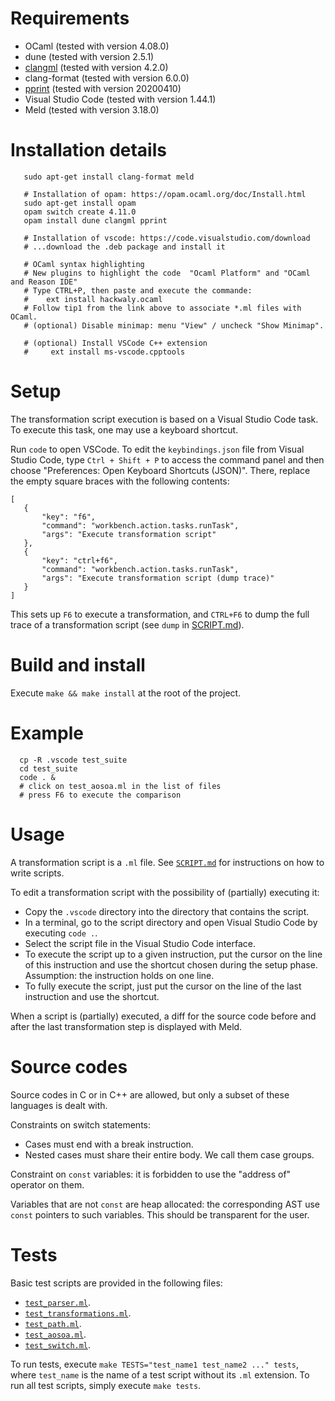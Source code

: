 # Requirements

- OCaml (tested with version 4.08.0)
- dune (tested with version 2.5.1)
- [clangml](https://gitlab.inria.fr/tmartine/clangml) (tested with version
  4.2.0)
- clang-format (tested with version 6.0.0)
- [pprint](https://github.com/fpottier/pprint) (tested with version 20200410)
- Visual Studio Code (tested with version 1.44.1)
- Meld (tested with version 3.18.0)

# Installation details

```
   sudo apt-get install clang-format meld

   # Installation of opam: https://opam.ocaml.org/doc/Install.html
   sudo apt-get install opam
   opam switch create 4.11.0
   opam install dune clangml pprint

   # Installation of vscode: https://code.visualstudio.com/download
   # ...download the .deb package and install it

   # OCaml syntax highlighting 
   # New plugins to highlight the code  "Ocaml Platform" and "OCaml and Reason IDE"
   # Type CTRL+P, then paste and execute the commande:
   #    ext install hackwaly.ocaml
   # Follow tip1 from the link above to associate *.ml files with OCaml.
   # (optional) Disable minimap: menu "View" / uncheck "Show Minimap".

   # (optional) Install VSCode C++ extension
   #     ext install ms-vscode.cpptools
```

# Setup

The transformation script execution is based on a Visual Studio Code task. To
execute this task, one may use a keyboard shortcut.

Run `code` to open VSCode. To edit the `keybindings.json` file from Visual Studio
Code, type `Ctrl + Shift + P` to access the command panel and then choose
"Preferences: Open Keyboard Shortcuts (JSON)". There, replace the empty square 
braces with the following contents:

```
[
   {
       "key": "f6",
       "command": "workbench.action.tasks.runTask",
       "args": "Execute transformation script"
   },
   {
       "key": "ctrl+f6",
       "command": "workbench.action.tasks.runTask",
       "args": "Execute transformation script (dump trace)"
   }
]
```

This sets up `F6` to execute a transformation, and `CTRL+F6` to dump the full
trace of a transformation script (see `dump` in [SCRIPT.md](SCRIPT.md)). 


# Build and install

Execute `make && make install` at the root of the project.

# Example

```
  cp -R .vscode test_suite
  cd test_suite
  code . &
  # click on test_aosoa.ml in the list of files
  # press F6 to execute the comparison
```


# Usage

A transformation script is a `.ml` file. See [`SCRIPT.md`](SCRIPT.md) for
instructions on how to write scripts.

To edit a transformation script with the possibility of (partially) executing
it:
- Copy the `.vscode` directory into the directory that contains the script.
- In a terminal, go to the script directory and open Visual Studio Code by
  executing `code .`.
- Select the script file in the Visual Studio Code interface.
- To execute the script up to a given instruction, put the cursor on the line of
  this instruction and use the shortcut chosen during the setup phase.
  Assumption: the instruction holds on one line.
- To fully execute the script, just put the cursor on the line of the last
  instruction and use the shortcut.

When a script is (partially) executed, a diff for the source code before and
after the last transformation step is displayed with Meld.

# Source codes

Source codes in C or in C++ are allowed, but only a subset of these languages is
dealt with.

Constraints on switch statements:
- Cases must end with a break instruction.
- Nested cases must share their entire body. We call them case groups.

Constraint on `const` variables: it is forbidden to use the "address of"
operator on them.

Variables that are not `const` are heap allocated: the corresponding AST use
`const` pointers to such variables. This should be transparent for the user.

# Tests

Basic test scripts are provided in the following files:

- [`test_parser.ml`](test_suite/test_parser.ml).
- [`test_transformations.ml`](test_suite/test_transformations.ml).
- [`test_path.ml`](test_suite/test_path.ml).
- [`test_aosoa.ml`](test_suite/test_aosoa.ml).
- [`test_switch.ml`](test_suite/test_switch.ml).

To run tests, execute `make TESTS="test_name1 test_name2 ..." tests`, where
`test_name` is the name of a test script without its `.ml` extension. To run all
test scripts, simply execute `make tests`.

